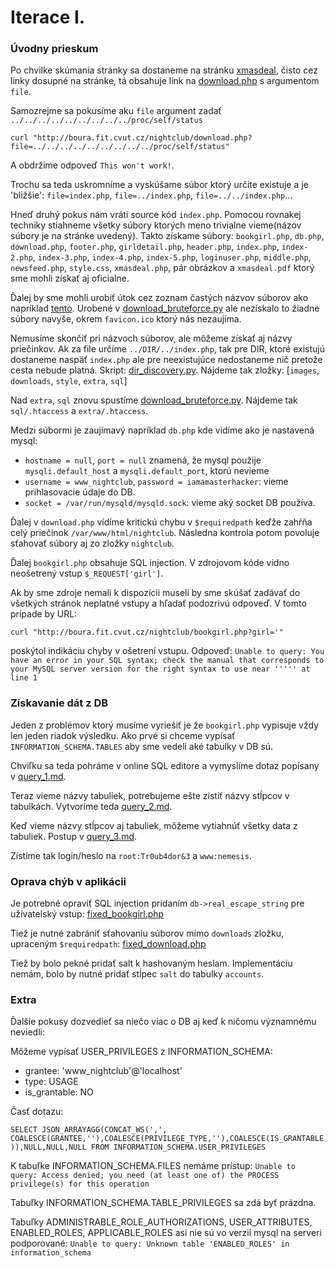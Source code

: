 # Iterace I.

### Úvodny prieskum

Po chvilke skúmania stránky sa dostaneme
na stránku [xmasdeal](http://boura.fit.cvut.cz/nightclub/xmasdeal.php),
čisto cez linky dosupné na stránke, tá obsahuje link na [download.php]()
s argumentom `file`.

Samozrejme sa pokusíme aku `file` argument zadať
`../../../../../../../../../proc/self/status`

```shell
curl "http://boura.fit.cvut.cz/nightclub/download.php?file=../../../../../../../../../proc/self/status"
```
A obdržíme odpoveď `This won't work!`.

Trochu sa teda uskromníme a vyskúšame súbor ktorý určite existuje a je 'bližšie': `file=index.php`, `file=../index.php`, `file=../../index.php`...

Hneď druhý pokus nám vráti source kód `index.php`.
Pomocou rovnakej techniky stiahneme všetky súbory ktorých meno trivialne vieme(názov súbory je na stránke uvedený).
Takto získame súbory: `bookgirl.php`, `db.php`, `download.php`, `footer.php`, `girldetail.php`, `header.php`,
`index.php`, `index-2.php`, `index-3.php`, `index-4.php`, `index-5.php`, `loginuser.php`, `middle.php`,
`newsfeed.php`, `style.css`, `xmasdeal.php`, pár obrázkov a `xmasdeal.pdf` ktorý sme mohli získať aj oficialne.

Ďalej by sme mohli urobiť útok cez zoznam častých názvov súborov
ako napríklad [tento](https://github.com/danielmiessler/SecLists/blob/master/Discovery/Web-Content/Common-PHP-Filenames.txt).
Urobené v [download_bruteforce.py](download_bruteforce.py) ale nezískalo to žiadne súbory navyše, okrem `favicon.ico`
ktorý nás nezaujíma.

Nemusíme skončiť pri názvoch súborov, ale môžeme získať aj názvy priečinkov.
Ak za file určíme `../DIR/../index.php`, tak pre DIR,
ktoré existujú dostaneme naspäť `index.php` ale pre neexistujúce nedostaneme nič pretože cesta nebude platná.
Skript: [dir_discovery.py](dir_discovery.py).
Nájdeme tak zložky: [`images`, `downloads`, `style`, `extra`, `sql`]

Nad `extra`, `sql` znovu spustíme [download_bruteforce.py]().
Nájdeme tak `sql/.htaccess` a `extra/.htaccess`.

Medzi súbormi je zaujímavý napríklad `db.php` kde vidíme ako je nastavená mysql:
- `hostname = null`, `port = null` znamená, že mysql použije `mysqli.default_host` a `mysqli.default_port`, ktorú nevieme
- `username = www_nightclub`, `password = iamamasterhacker`: vieme prihlasovacie údaje do DB.
- `socket = /var/run/mysqld/mysqld.sock`: vieme aký socket DB používa.

Ďalej v `download.php` vídíme kritickú chybu v `$requiredpath` keďže
zahŕňa celý priečinok `/var/www/html/nightclub`.
Následna kontrola potom povoluje sťahovať súbory aj zo zložky `nightclub`.

Ďalej `bookgirl.php` obsahuje SQL injection.
V zdrojovom kóde vidno neošetrený vstup `$_REQUEST['girl']`.

Ak by sme zdroje nemali k dispozícii museli by sme skúšať zadávať
do všetkých stránok neplatné vstupy a hľadať podozrivú odpoveď.
V tomto prípade by URL:
```shell
curl "http://boura.fit.cvut.cz/nightclub/bookgirl.php?girl='"
```
poskýtol indikáciu chyby v ošetrení vstupu.
Odpoveď: `Unable to query: You have an error in your SQL syntax; check the manual that corresponds to your MySQL server version for the right syntax to use near ''''' at line 1`

### Získavanie dát z DB

Jeden z problémov ktorý musíme vyriešiť je že `bookgirl.php` vypisuje vždy len jeden riadok výsledku.
Ako prvé si chceme vypísať `INFORMATION_SCHEMA.TABLES` aby sme vedeli aké
tabulky v DB sú.

Chviľku sa teda pohráme v online SQL editore a vymyslíme dotaz popísany v [query_1.md](queries/query_1.md).

Teraz vieme názvy tabuliek, potrebujeme ešte zistiť názvy stĺpcov v tabulkách.
Vytvoríme teda [query_2.md](queries/query_2.md).

Keď vieme názvy stĺpcov aj tabuliek, môžeme vytiahnúť všetky data z tabuliek.
Postup v [query_3.md](queries/query_3.md).

Zístíme tak login/heslo na `root:Tr0ub4dor&3` a `www:nemesis`.


### Oprava chýb v aplikácii

Je potrebné opraviť SQL injection pridaním `db->real_escape_string` pre užívatelský vstup: [fixed_bookgirl.php](app_download/fixed_bookgirl.php)

Tiež je nutné zabrániť sťahovaniu súborov mimo `downloads` zložku, upraceným `$requiredpath`: [fixed_download.php](app_download/fixed_download.php)

Tiež by bolo pekné pridať salt k hashovaným heslam.
Implementáciu nemám, bolo by nutné pridať stĺpec `salt` do tabulky `accounts`.


### Extra

Ďalšie pokusy dozvedieť sa niečo viac o DB aj keď k ničomu významnému neviedli:

Môžeme vypísať USER_PRIVILEGES z INFORMATION_SCHEMA:
- grantee: 'www_nightclub'@'localhost'
- type: USAGE
- is_grantable: NO

Časť dotazu:
```mysql
SELECT JSON_ARRAYAGG(CONCAT_WS(',',
COALESCE(GRANTEE,''),COALESCE(PRIVILEGE_TYPE,''),COALESCE(IS_GRANTABLE,'')
)),NULL,NULL,NULL FROM INFORMATION_SCHEMA.USER_PRIVILEGES
```

K tabuľke INFORMATION_SCHEMA.FILES nemáme prístup:
`Unable to query: Access denied; you need (at least one of) the PROCESS privilege(s) for this operation`

Tabuľky INFORMATION_SCHEMA.TABLE_PRIVILEGES sa zdá byť prázdna.

Tabuľky ADMINISTRABLE_ROLE_AUTHORIZATIONS, USER_ATTRIBUTES, ENABLED_ROLES, APPLICABLE_ROLES
asi nie sú vo verzii mysql na serveri podporované:
`Unable to query: Unknown table 'ENABLED_ROLES' in information_schema`

